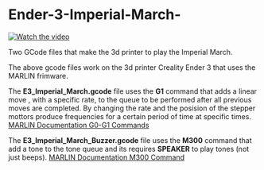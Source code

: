 # Ender-3-Imperial-March-


 [![Watch the video](https://i.imgur.com/KWxv6zv.png)](https://youtu.be/fOcZKwsDDqY)
 

Two GCode files that make the 3d printer to play the Imperial March. 

The above gcode files work on the 3d printer Creality Ender 3 that uses the MARLIN frimware.

The  **E3_Imperial_March.gcode**  file uses the  **G1** command that adds a linear move , with a specific rate,  to the queue to be performed after all previous moves are completed. By changing the rate and the posision of the stepper mottors produce frequencies for a certain period of time at specific times. [MARLIN Documentation G0-G1 Commands](https://marlinfw.org/docs/gcode/G000-G001.html)

The  **E3_Imperial_March_Buzzer.gcode**  file uses the  **M300** command that add a tone to the tone queue and its requires **SPEAKER** to play tones (not just beeps). [MARLIN Documentation M300 Command](https://marlinfw.org/docs/gcode/M300.html)

